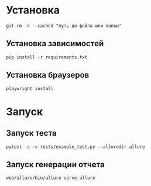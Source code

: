 # Установка
```shell
git rm -r --cached "путь до файла или папки"
```
## Установка зависимостей
```shell
pip install -r requirements.txt
```
## Установка браузеров
```shell
playwright install
```
# Запуск
## Запуск теста
```shell
pytest -s -v tests/example_test.py --alluredir allure
```
## Запуск генерации отчета
```shell
web/allure/bin/allure serve allure
```
